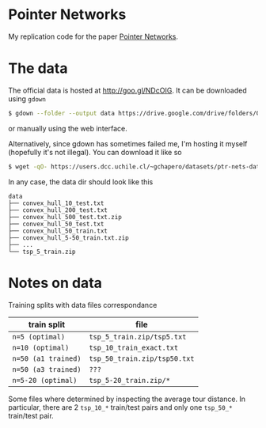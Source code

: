 # Pointer Networks
My replication code for the paper [Pointer Networks](https://arxiv.org/abs/1506.03134).

# The data
The official data is hosted at http://goo.gl/NDcOIG. It can be downloaded using `gdown`
```bash
$ gdown --folder --output data https://drive.google.com/drive/folders/0B2fg8yPGn2TCMzBtS0o4Q2RJaEU
```
or manually using the web interface.

Alternatively, since gdown has sometimes failed me, I'm hosting it myself (hopefully it's not illegal).
You can download it like so
```bash
$ wget -qO- https://users.dcc.uchile.cl/~gchapero/datasets/ptr-nets-data.tar.gz | tar -C data -xzv
```

In any case, the data dir should look like this
```
data
├── convex_hull_10_test.txt
├── convex_hull_200_test.txt
├── convex_hull_500_test.txt.zip
├── convex_hull_50_test.txt
├── convex_hull_50_train.txt
├── convex_hull_5-50_train.txt.zip
├── ...
└── tsp_5_train.zip
```

# Notes on data
Training splits with data files correspondance

| train split         | file                         |
|---------------------|------------------------------|
| `n=5 (optimal)`     | `tsp_5_train.zip/tsp5.txt`   |
| `n=10 (optimal)`    | `tsp_10_train_exact.txt`     |
| `n=50 (a1 trained)` | `tsp_50_train.zip/tsp50.txt` |
| `n=50 (a3 trained)` | `???`                        |
| `n=5-20 (optimal)`  | `tsp_5-20_train.zip/*`       |

Some files where determined by inspecting the average tour distance. In particular, there are 2 `tsp_10_*` train/test pairs and only one `tsp_50_*` train/test pair.


